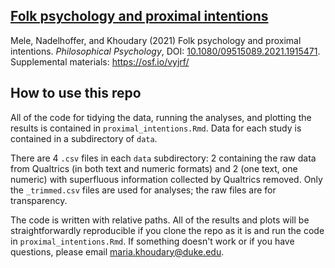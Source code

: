 ## [Folk psychology and proximal intentions](https://www.tandfonline.com/action/showCitFormats?doi=10.1080%2F09515089.2021.1915471&area=0000000000000001)

Mele, Nadelhoffer, and Khoudary (2021) Folk psychology and proximal intentions. *Philosophical Psychology*, DOI: [10.1080/09515089.2021.1915471](https://www.tandfonline.com/action/showCitFormats?doi=10.1080%2F09515089.2021.1915471&area=0000000000000001). Supplemental materials: https://osf.io/vyjrf/ 

## How to use this repo
All of the code for tidying the data, running the analyses, and plotting the results is contained in `proximal_intentions.Rmd`. Data for each study is contained in a subdirectory of `data`. 

There are 4 `.csv` files in each `data` subdirectory: 2 containing the raw data from Qualtrics (in both text and numeric formats) and 2 (one text, one numeric) with superfluous information collected by Qualtrics removed. Only the `_trimmed.csv` files are used for analyses; the raw files are for transparency. 

The code is written with relative paths. All of the results and plots will be straightforwardly reproducible if you clone the repo as it is and run the code in `proximal_intentions.Rmd`. If something doesn't work or if you have questions, please email maria.khoudary@duke.edu. 

